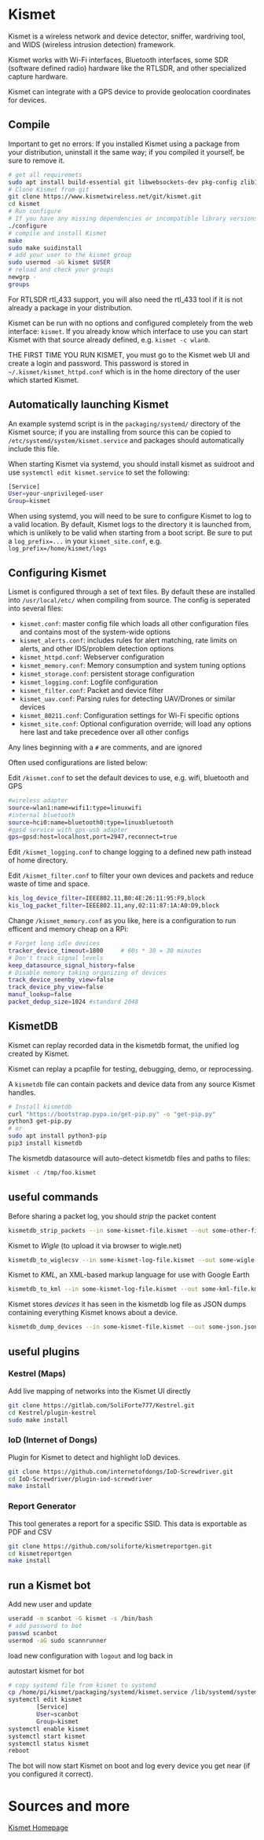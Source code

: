# Kismet
Kismet is a wireless network and device detector, sniffer, wardriving tool, and WIDS (wireless intrusion detection) framework.

Kismet works with Wi-Fi interfaces, Bluetooth interfaces, some SDR (software defined radio) hardware like the RTLSDR, and other specialized capture hardware.

Kismet can integrate with a GPS device to provide geolocation coordinates for devices.

## Compile
Important to get no errors: If you installed Kismet using a package from your distribution, uninstall it the same way; if you compiled it yourself, be sure to remove it.

```bash
# get all requiremets
sudo apt install build-essential git libwebsockets-dev pkg-config zlib1g-dev libnl-3-dev libnl-genl-3-dev libcap-dev libpcap-dev libnm-dev libdw-dev libsqlite3-dev libprotobuf-dev libprotobuf-c-dev protobuf-compiler protobuf-c-compiler libsensors4-dev libusb-1.0-0-dev python3 python3-setuptools python3-protobuf python3-requests python3-numpy python3-serial python3-usb python3-dev python3-websockets librtlsdr0 libubertooth-dev libbtbb-dev
# Clone Kismet from git
git clone https://www.kismetwireless.net/git/kismet.git
cd kismet
# Run configure
# If you have any missing dependencies or incompatible library versions, they will show up here
./configure
# compile and install Kismet
make
sudo make suidinstall
# add your user to the kismet group
sudo usermod -aG kismet $USER
# reload and check your groups
newgrp -
groups
```

For RTLSDR rtl_433 support, you will also need the rtl_433 tool if it is not already a package in your distribution.

Kismet can be run with no options and configured completely from the web interface: `kismet`.
If you already know which interface to use you can start Kismet with that source already defined, e.g. `kismet -c wlan0`. 

THE FIRST TIME YOU RUN KISMET, you must go to the Kismet web UI and create a login and password. This password is stored in `~/.kismet/kismet_httpd.conf` which is in the home directory of the user which started Kismet.

## Automatically launching Kismet
An example systemd script is in the `packaging/systemd/` directory of the Kismet source; if you are installing from source this can be copied to `/etc/systemd/system/kismet.service` and packages should automatically include this file.

When starting Kismet via systemd, you should install kismet as suidroot and use `systemctl edit kismet.service` to set the following:
```bash
[Service]
User=your-unprivileged-user
Group=kismet
```
When using systemd, you will need to be sure to configure Kismet to log to a valid location. By default, Kismet logs to the directory it is launched from, which is unlikely to be valid when starting from a boot script. Be sure to put a `log_prefix=...` in your `kismet_site.conf`, e.g. `log_prefix=/home/kismet/logs`

## Configuring Kismet
Lismet is configured through a set of text files. By default these are installed into `/usr/local/etc/` when compiling from source. The config is seperated into several files:
- `kismet.conf`: master config file which loads all other configuration files and contains most of the system-wide options
- `kismet_alerts.conf`: includes rules for alert matching, rate limits on alerts, and other IDS/problem detection options
- `kismet_httpd.conf`: Webserver configuration
- `kismet_memory.conf`: Memory consumption and system tuning options
- `kismet_storage.conf`: persistent storage configuration
- `kismet_logging.conf`: Logfile configuration
- `kismet_filter.conf`: Packet and device filter
- `kismet_uav.conf`: Parsing rules for detecting UAV/Drones or similar devices
- `kismet_80211.conf`: Configuration settings for Wi-Fi specific options
- `kismet_site.conf`: Optional configuration override; will load any options here last and take precedence over all other configs

Any lines beginning with a `#` are comments, and are ignored

Often used configurations are listed below:

Edit `/kismet.conf` to set the default devices to use, e.g. wifi, bluetooth and GPS
```bash
#wireless adapter 
source=wlan1:name=wifi1:type=linuxwifi
#internal bluetooth
source=hci0:name=bluetooth0:type=linuxbluetooth
#gpsd service with gps-usb adapter
gps=gpsd:host=localhost,port=2947,reconnect=true
```

Edit `/kismet_logging.conf` to change logging to a defined new path instead of home directory.

Edit `/kismet_filter.conf` to filter your own devices and packets and reduce waste of time and space.
```bash
kis_log_device_filter=IEEE802.11,B0:4E:26:11:95:F9,block
kis_log_packet_filter=IEEE802.11,any,02:11:87:1A:A0:D9,block
```

Change `/kismet_memory.conf` as you like, here is a configuration to run efficent and memory cheap on a RPi:
```bash
# Forget long idle devices
tracker_device_timeout=1800     # 60s * 30 = 30 minutes
# Don't track signal levels
keep_datasource_signal_history=false
# Disable memory taking organizing of devices
track_device_seenby_view=false
track_device_phy_view=false
manuf_lookup=false
packet_dedup_size=1024 #standard 2048
```

## KismetDB
Kismet can replay recorded data in the kismetdb format, the unified log created by Kismet.

Kismet can replay a pcapfile for testing, debugging, demo, or reprocessing.

A `kismetdb` file can contain packets and device data from any source Kismet handles.

```bash
# Install kismetdb
curl "https://bootstrap.pypa.io/get-pip.py" -o "get-pip.py"
python3 get-pip.py
# or
sudo apt install python3-pip
pip3 install kismetdb
```

The kismetdb datasource will auto-detect kismetdb files and paths to files:
```bash
kismet -c /tmp/foo.kismet
```

## useful commands
Before sharing a packet log, you should *strip* the packet content
```bash
kismetdb_strip_packets --in some-kismet-file.kismet --out some-other-file.kismet
```

Kismet to *Wigle* (to upload it via browser to wigle.net)
```bash
kismetdb_to_wiglecsv --in some-kismet-log-file.kismet --out some-wigle-file.csv
```

Kismet to *KML*, an XML-based markup language for use with Google Earth
```bash
kismetdb_to_kml --in some-kismet-log-file.kismet --out some-kml-file.kml
```

Kismet stores *devices* it has seen in the kismetdb log file as JSON dumps containing everything Kismet knows about a device.
```bash
kismetdb_dump_devices --in some-kismet-file.kismet --out some-json.json
```

## useful plugins

### Kestrel (Maps)
Add live mapping of networks into the Kismet UI directly
```bash
git clone https://gitlab.com/SoliForte777/Kestrel.git
cd Kestrel/plugin-kestrel
sudo make install
```

### IoD (Internet of Dongs)
Plugin for Kismet to detect and highlight IoD devices.
```bash
git clone https://github.com/internetofdongs/IoD-Screwdriver.git
cd IoD-Screwdriver/plugin-iod-screwdriver
make install
```

### Report Generator
This tool generates a report for a specific SSID. This data is exportable as PDF and CSV
```bash
git clone https://github.com/soliforte/kismetreportgen.git
cd kismetreportgen
make install
```

## run a Kismet bot
Add new user and update
```bash
useradd -m scanbot -G kismet -s /bin/bash
# add password to bot 
passwd scanbot
usermod -aG sudo scannrunner
```
load new configuration with `logout` and log back in

autostart kismet for bot
```bash
# copy systemd file from kismet to systemd
cp /home/pi/kismet/packaging/systemd/kismet.service /lib/systemd/system/
systemctl edit kismet
        [Service]
        User=scanbot
        Group=kismet
systemctl enable kismet
systemctl start kismet
systemctl status kismet
reboot
```
The bot will now start Kismet on boot and log every device you get near (if you configured it correct).

# Sources and more
[Kismet Homepage](https://www.kismetwireless.net/)